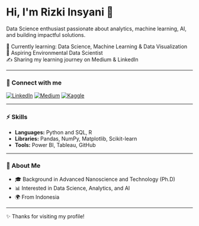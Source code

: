 # Hi, I'm Rizki Insyani 👋

Data Science enthusiast passionate about analytics, machine learning, AI, and building impactful solutions.  

🌱 Currently learning: Data Science, Machine Learning & Data Visualization  
💼 Aspiring Environmental Data Scientist  
✍️ Sharing my learning journey on Medium & LinkedIn  

---

### 📌 Connect with me
[![LinkedIn](https://img.shields.io/badge/LinkedIn-blue?logo=linkedin&logoColor=white)](https://www.linkedin.com/in/insyanirizki88/)
[![Medium](https://img.shields.io/badge/Medium-black?logo=medium&logoColor=white)](https://medium.com/@insyanirizki88)
[![Kaggle](https://img.shields.io/badge/Kaggle-blue?logo=kaggle&logoColor=white)](https://kaggle.com/insyanirizki88)

---

### ⚡ Skills
- **Languages:** Python and SQL, R  
- **Libraries:** Pandas, NumPy, Matplotlib, Scikit-learn  
- **Tools:** Power BI, Tableau, GitHub  

---

### 📌 About Me
- 🎓 Background in Advanced Nanoscience and Technology (Ph.D)  
- 📊 Interested in Data Science, Analytics, and AI  
- 🌍 From Indonesia  

---

✨ Thanks for visiting my profile!
